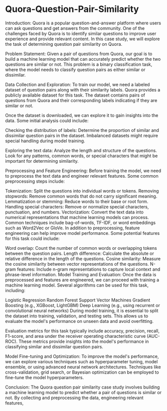 # Quora-Question-Pair-Similarity
Introduction:
Quora is a popular question-and-answer platform where users can ask questions and get answers from the community. One of the challenges faced by Quora is to identify similar questions to improve user experience and provide relevant content. In this case study, we will explore the task of determining question pair similarity on Quora.

Problem Statement:
Given a pair of questions from Quora, our goal is to build a machine learning model that can accurately predict whether the two questions are similar or not. This problem is a binary classification task, where the model needs to classify question pairs as either similar or dissimilar.

Data Collection and Exploration:
To train our model, we need a labeled dataset of question pairs along with their similarity labels. Quora provides a publicly available dataset for this task. The dataset contains pairs of questions from Quora and their corresponding labels indicating if they are similar or not.

Once the dataset is downloaded, we can explore it to gain insights into the data. Some initial analysis could include:

Checking the distribution of labels: Determine the proportion of similar and dissimilar question pairs in the dataset. Imbalanced datasets might require special handling during model training.

Exploring the text data: Analyze the length and structure of the questions. Look for any patterns, common words, or special characters that might be important for determining similarity.

Preprocessing and Feature Engineering:
Before training the model, we need to preprocess the text data and engineer relevant features. Some common preprocessing steps include:

Tokenization: Split the questions into individual words or tokens.
Removing stopwords: Remove common words that do not carry significant meaning.
Lemmatization or stemming: Reduce words to their base or root form.
Handling special characters: Remove or normalize special characters, punctuation, and numbers.
Vectorization: Convert the text data into numerical representations that machine learning models can process. Common techniques include bag-of-words, TF-IDF, or word embeddings such as Word2Vec or GloVe.
In addition to preprocessing, feature engineering can help improve model performance. Some potential features for this task could include:

Word overlap: Count the number of common words or overlapping tokens between the question pairs.
Length difference: Calculate the absolute or relative difference in the length of the questions.
Cosine similarity: Measure the cosine similarity between vector representations of the questions.
N-gram features: Include n-gram representations to capture local context and phrase-level information.
Model Training and Evaluation:
Once the data is preprocessed and features are engineered, we can proceed with training a machine learning model. Several algorithms can be used for this task, including:

Logistic Regression
Random Forest
Support Vector Machines
Gradient Boosting (e.g., XGBoost, LightGBM)
Deep Learning (e.g., using recurrent or convolutional neural networks)
During model training, it is essential to split the dataset into training, validation, and testing sets. This allows us to evaluate the model's performance on unseen data and avoid overfitting.

Evaluation metrics for this task typically include accuracy, precision, recall, F1-score, and area under the receiver operating characteristic curve (AUC-ROC). These metrics provide insights into the model's performance in classifying similar and dissimilar question pairs.

Model Fine-tuning and Optimization:
To improve the model's performance, we can explore various techniques such as hyperparameter tuning, model ensemble, or using advanced neural network architectures. Techniques like cross-validation, grid search, or Bayesian optimization can be employed to fine-tune the model hyperparameters.

Conclusion:
The Quora question pair similarity case study involves building a machine learning model to predict whether a pair of questions is similar or not. By collecting and preprocessing the data, engineering relevant features,
